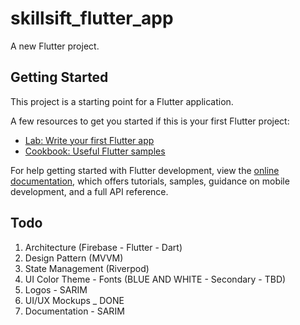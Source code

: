 # skillsift_flutter_app

A new Flutter project.

## Getting Started

This project is a starting point for a Flutter application.

A few resources to get you started if this is your first Flutter project:

- [Lab: Write your first Flutter app](https://docs.flutter.dev/get-started/codelab)
- [Cookbook: Useful Flutter samples](https://docs.flutter.dev/cookbook)

For help getting started with Flutter development, view the
[online documentation](https://docs.flutter.dev/), which offers tutorials,
samples, guidance on mobile development, and a full API reference.

## Todo

1) Architecture (Firebase - Flutter - Dart) 
2) Design Pattern (MVVM)
3) State Management (Riverpod)
4) UI Color Theme - Fonts      (BLUE AND WHITE - Secondary - TBD)
5) Logos - SARIM
6) UI/UX Mockups _ DONE
7) Documentation - SARIM
